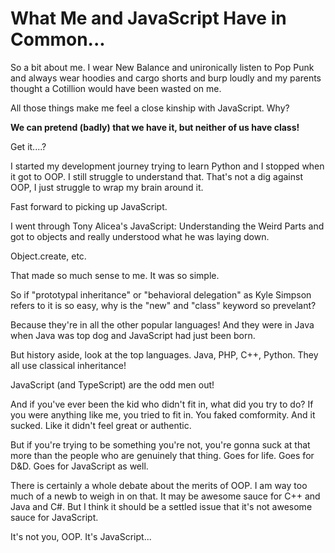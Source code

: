# What Me and JavaScript Have in Common...

So a bit about me. I wear New Balance and unironically listen to Pop Punk and always wear hoodies and cargo shorts and burp loudly and my parents thought a Cotillion would have been wasted on me.

All those things make me feel a close kinship with JavaScript. Why?

**We can pretend (badly) that we have it, but neither of us have class!**

Get it....?

I started my development journey trying to learn Python and I stopped when it got to OOP. I still struggle to understand that. That's not a dig against OOP, I just struggle to wrap my brain around it.

Fast forward to picking up JavaScript.

I went through Tony Alicea's JavaScript: Understanding the Weird Parts and got to objects and really understood what he was laying down.

Object.create, etc.

That made so much sense to me. It was so simple.

So if "prototypal inheritance" or "behavioral delegation" as Kyle Simpson refers to it is so easy, why is the "new" and "class" keyword so prevelant?

Because they're in all the other popular languages! And they were in Java when Java was top dog and JavaScript had just been born.

But history aside, look at the top languages. Java, PHP, C++, Python. They all use classical inheritance!

JavaScript (and TypeScript) are the odd men out!

And if you've ever been the kid who didn't fit in, what did you try to do? If you were anything like me, you tried to fit in. You faked comformity. And it sucked. Like it didn't feel great or authentic.

But if you're trying to be something you're not, you're gonna suck at that more than the people who are genuinely that thing. Goes for life. Goes for D&D. Goes for JavaScript as well.

There is certainly a whole debate about the merits of OOP. I am way too much of a newb to weigh in on that. It may be awesome sauce for C++ and Java and C#. But I think it should be a settled issue that it's not awesome sauce for JavaScript.

It's not you, OOP. It's JavaScript...
